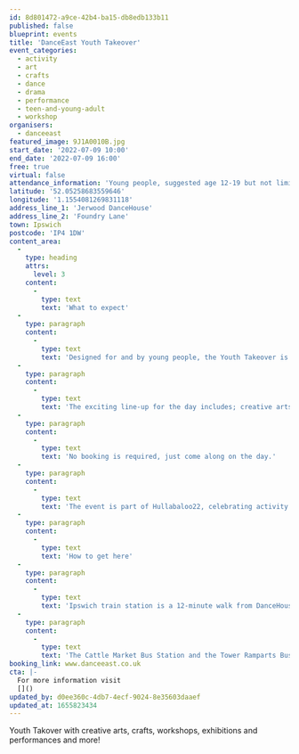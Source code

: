 ```yaml
---
id: 8d801472-a9ce-42b4-ba15-db8edb133b11
published: false
blueprint: events
title: 'DanceEast Youth Takeover'
event_categories:
  - activity
  - art
  - crafts
  - dance
  - drama
  - performance
  - teen-and-young-adult
  - workshop
organisers:
  - danceeast
featured_image: 9J1A0010B.jpg
start_date: '2022-07-09 10:00'
end_date: '2022-07-09 16:00'
free: true
virtual: false
attendance_information: 'Young people, suggested age 12-19 but not limited to.'
latitude: '52.05258683559646'
longitude: '1.1554081269831118'
address_line_1: 'Jerwood DanceHouse'
address_line_2: 'Foundry Lane'
town: Ipswich
postcode: 'IP4 1DW'
content_area:
  -
    type: heading
    attrs:
      level: 3
    content:
      -
        type: text
        text: 'What to expect'
  -
    type: paragraph
    content:
      -
        type: text
        text: 'Designed for and by young people, the Youth Takeover is putting young people from the local community at its heart, with space to express their identity and creativity and bring the Jerwood DanceHouse to life with an exciting programme of events and activities curated by our very own Youth Planning Team.'
  -
    type: paragraph
    content:
      -
        type: text
        text: 'The exciting line-up for the day includes; creative arts and crafts workshops, exhibitions, drag runway, pop-up performances, glitter station, DJ, breakdancing and vogueing workshops, music/art/movement jam, chill out zone and a chance to explore the green screen studio.'
  -
    type: paragraph
    content:
      -
        type: text
        text: 'No booking is required, just come along on the day.'
  -
    type: paragraph
    content:
      -
        type: text
        text: 'The event is part of Hullabaloo22, celebrating activity happening in Ipswich through which children and young people can express themselves, develop skills and have a voice through creative and cultural participation.'
  -
    type: paragraph
    content:
      -
        type: text
        text: 'How to get here'
  -
    type: paragraph
    content:
      -
        type: text
        text: 'Ipswich train station is a 12-minute walk from DanceHouse.'
  -
    type: paragraph
    content:
      -
        type: text
        text: 'The Cattle Market Bus Station and the Tower Ramparts Bus Station are within 15 minutes’ walk and buses run frequently.'
booking_link: www.danceeast.co.uk
cta: |-
  For more information visit 
  []()
updated_by: d0ee360c-4db7-4ecf-9024-8e35603daaef
updated_at: 1655823434
---
```

Youth Takover with creative arts, crafts, workshops, exhibitions and performances and more!